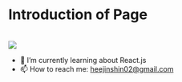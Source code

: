 
<h1 align> Introduction of Page </h1> <br>








<img src="https://img.shields.io/badge/Go-33FFFF?style=for-the-badge&logo=Go&logoColor=white"/>


- 🌱 I’m currently learning about React.js
- 📫 How to reach me: heejinshin02@gmail.com
